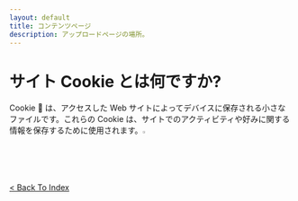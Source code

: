 ```yaml
---
layout: default
title: コンテンツページ
description: アップロードページの場所。
---
```


# サイト Cookie とは何ですか?

Cookie 🍪 は、アクセスした Web サイトによってデバイスに保存される小さなファイルです。これらの Cookie は、サイトでのアクティビティや好みに関する情報を保存するために使用されます。<a href="about:blank"><img src="https://media.tenor.com/eRGtsZf4w4wAAAAj/oykeli-cookie.gif" width="2%"></a>

[< Back To Index](../)
